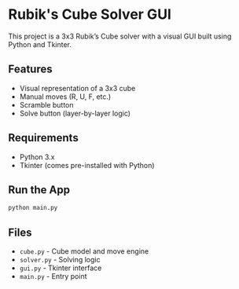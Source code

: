 # Rubik's Cube Solver GUI

This project is a 3x3 Rubik’s Cube solver with a visual GUI built using Python and Tkinter.

## Features
- Visual representation of a 3x3 cube
- Manual moves (R, U, F, etc.)
- Scramble button
- Solve button (layer-by-layer logic)

## Requirements
- Python 3.x
- Tkinter (comes pre-installed with Python)

## Run the App
```bash
python main.py
```

## Files
- `cube.py` - Cube model and move engine
- `solver.py` - Solving logic
- `gui.py` - Tkinter interface
- `main.py` - Entry point

